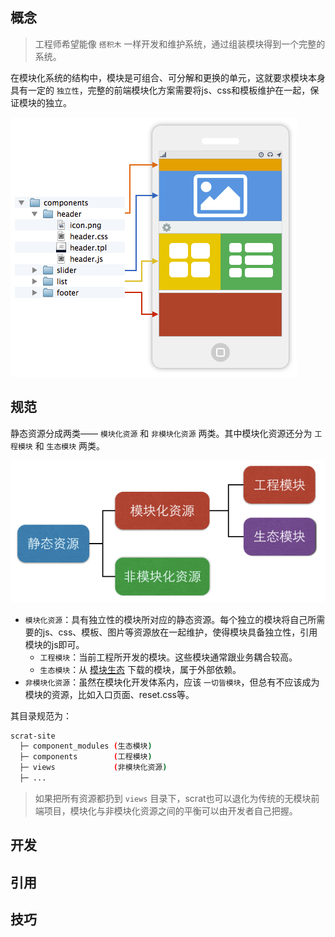 ## 概念

> 工程师希望能像 ``搭积木`` 一样开发和维护系统，通过组装模块得到一个完整的系统。

在模块化系统的结构中，模块是可组合、可分解和更换的单元，这就要求模块本身具有一定的 ``独立性``，完整的前端模块化方案需要将js、css和模板维护在一起，保证模块的独立。

![将页面以模块为单位组织起来](page.png)

## 规范

静态资源分成两类—— ``模块化资源`` 和 ``非模块化资源`` 两类。其中模块化资源还分为 ``工程模块`` 和 ``生态模块`` 两类。

![静态资源分类](spec.png)

* ``模块化资源``：具有独立性的模块所对应的静态资源。每个独立的模块将自己所需要的js、css、模板、图片等资源放在一起维护，使得模块具备独立性，引用模块的js即可。
    * ``工程模块``：当前工程所开发的模块。这些模块通常跟业务耦合较高。
    * ``生态模块``：从 [模块生态](/#!/todo) 下载的模块，属于外部依赖。
* ``非模块化资源``：虽然在模块化开发体系内，应该 ``一切皆模块``，但总有不应该成为模块的资源，比如入口页面、reset.css等。

其目录规范为：

```bash
scrat-site
  ├─ component_modules (生态模块)
  ├─ components        (工程模块)
  ├─ views             (非模块化资源)
  ├─ ...
```

> 如果把所有资源都扔到 ``views`` 目录下，scrat也可以退化为传统的无模块前端项目，模块化与非模块化资源之间的平衡可以由开发者自己把握。

## 开发



## 引用

## 技巧